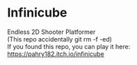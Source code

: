# Infinicube
Endless 2D Shooter Platformer<br />
(This repo accidentally git rm -f -ed)<br />
If you found this repo, you can play it here: https://pahry182.itch.io/infinicube
